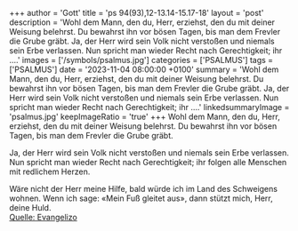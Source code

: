 +++
author = 'Gott'
title = 'ps 94(93),12-13.14-15.17-18'
layout = 'post'
description = 'Wohl dem Mann, den du, Herr, erziehst, den du mit deiner Weisung belehrst. Du bewahrst ihn vor bösen Tagen, bis man dem Frevler die Grube gräbt.  Ja, der Herr wird sein Volk nicht verstoßen und niemals sein Erbe verlassen. Nun spricht man wieder Recht nach Gerechtigkeit; ihr ....'
images = ['/symbols/psalmus.jpg']
categories = ['PSALMUS']
tags = ['PSALMUS']
date = '2023-11-04 08:00:00 +0100'
summary = 'Wohl dem Mann, den du, Herr, erziehst, den du mit deiner Weisung belehrst. Du bewahrst ihn vor bösen Tagen, bis man dem Frevler die Grube gräbt.  Ja, der Herr wird sein Volk nicht verstoßen und niemals sein Erbe verlassen. Nun spricht man wieder Recht nach Gerechtigkeit; ihr ....'
linkedsummaryImage = 'psalmus.jpg'
keepImageRatio = 'true'
+++
Wohl dem Mann, den du, Herr, erziehst,
den du mit deiner Weisung belehrst.
Du bewahrst ihn vor bösen Tagen,
bis man dem Frevler die Grube gräbt.

Ja, der Herr wird sein Volk nicht verstoßen
und niemals sein Erbe verlassen.
Nun spricht man wieder Recht nach Gerechtigkeit;
ihr folgen alle Menschen mit redlichem Herzen.<!--more-->

Wäre nicht der Herr meine Hilfe,
bald würde ich im Land des Schweigens wohnen.
Wenn ich sage: «Mein Fuß gleitet aus»,
dann stützt mich, Herr, deine Huld.<br> [Quelle: Evangelizo](https://evangeliumtagfuertag.org/DE/gospel)
